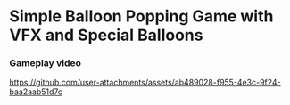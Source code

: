 # Simple Balloon Popping Game with VFX and Special Balloons

### Gameplay video


https://github.com/user-attachments/assets/ab489028-f955-4e3c-9f24-baa2aab51d7c

